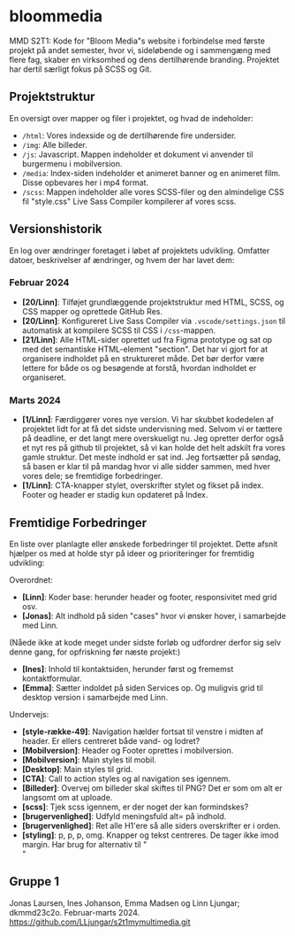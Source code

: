 # bloommedia
MMD S2T1: Kode for "Bloom Media"s website i forbindelse med første projekt på andet semester, hvor vi, sideløbende og i sammengæng med flere fag, skaber en virksomhed og dens dertilhørende branding. Projektet har dertil særligt fokus på SCSS og Git. 

## Projektstruktur
En oversigt over mapper og filer i projektet, og hvad de indeholder:

- `/html`: Vores indexside og de dertilhørende fire undersider. 
- `/img`: Alle billeder.  
- `/js`: Javascript. Mappen indeholder et dokument vi anvender til burgermenu i mobilversion. 
- `/media`: Index-siden indeholder et animeret banner og en animeret film. Disse opbevares her i mp4 format.  
- `/scss`: Mappen indeholder alle vores SCSS-filer og den almindelige CSS fil "style.css" Live Sass Compiler kompilerer af vores scss.

## Versionshistorik

En log over ændringer foretaget i løbet af projektets udvikling. Omfatter datoer, beskrivelser af ændringer, og hvem der har lavet dem: 

### Februar 2024

- **[20/Linn]**: Tilføjet grundlæggende projektstruktur med HTML, SCSS, og CSS mapper og oprettede GitHub Res.
- **[20/Linn]**: Konfigureret Live Sass Compiler via `.vscode/settings.json` til automatisk at kompilere SCSS til CSS i `/css`-mappen.
- **[21/Linn]**: Alle HTML-sider oprettet ud fra Figma prototype og sat op med det semantiske HTML-element "section". Det har vi gjort for at organisere indholdet på en struktureret måde. Det bør derfor være lettere for både os og besøgende at forstå, hvordan indholdet er organiseret.  

### Marts 2024

- **[1/Linn]**: Færdiggører vores nye version. Vi har skubbet kodedelen af projektet lidt for at få det sidste undervisning med. Selvom vi er tættere på deadline, er det langt mere overskueligt nu. Jeg opretter derfor også et nyt res på github til projektet, så vi kan holde det helt adskilt fra vores gamle struktur. Det meste indhold er sat ind. Jeg fortsætter på søndag, så basen er klar til på mandag hvor vi alle sidder sammen, med hver vores dele; se fremtidige forbedringer. 
- **[1/Linn]**: CTA-knapper stylet, overskrifter stylet og fikset på index. Footer og header er stadig kun opdateret på Index. 

## Fremtidige Forbedringer

En liste over planlagte eller ønskede forbedringer til projektet. Dette afsnit hjælper os med at holde styr på ideer og prioriteringer for fremtidig udvikling:

Overordnet:
- **[Linn]**: Koder base: herunder header og footer, responsivitet med grid osv. 
- **[Jonas]**: Alt indhold på siden "cases" hvor vi ønsker hover, i samarbejde med Linn.

(Nåede ikke at kode meget under sidste forløb og udfordrer derfor sig selv denne gang, for opfriskning før næste projekt:)
- **[Ines]**: Inhold til kontaktsiden, herunder først og frememst kontaktformular.
- **[Emma]**: Sætter indoldet på siden Services op. Og muligvis grid til desktop version i samarbejde med Linn. 

Undervejs:
- **[style-række-49]**: Navigation hælder fortsat til venstre i midten af header. Er ellers centreret både vand- og lodret?
- **[Mobilversion]**: Header og Footer oprettes i mobilversion. 
- **[Mobilversion]**: Main styles til mobil. 
- **[Desktop]**: Main styles til grid. 
- **[CTA]**: Call to action styles og al navigation ses igennem. 
- **[Billeder]**: Overvej om billeder skal skiftes til PNG? Det er som om alt er langsomt om at uploade. 
- **[scss]**: Tjek scss igennem, er der noget der kan formindskes? 
- **[brugervenlighed]**: Udfyld meningsfuld alt= på indhold. 
- **[brugervenlighed]**: Ret alle H1'ere så alle siders overskrifter er i orden.  
- **[styling]**: p, p, p, omg. Knapper og tekst centreres. De tager ikke imod margin. Har brug for alternativ til "<br>"

## Gruppe 1

Jonas Laursen, Ines Johanson, Emma Madsen og Linn Ljungar; dkmmd23c2o. Februar-marts 2024. 
https://github.com/LLjungar/s2t1mymultimedia.git

